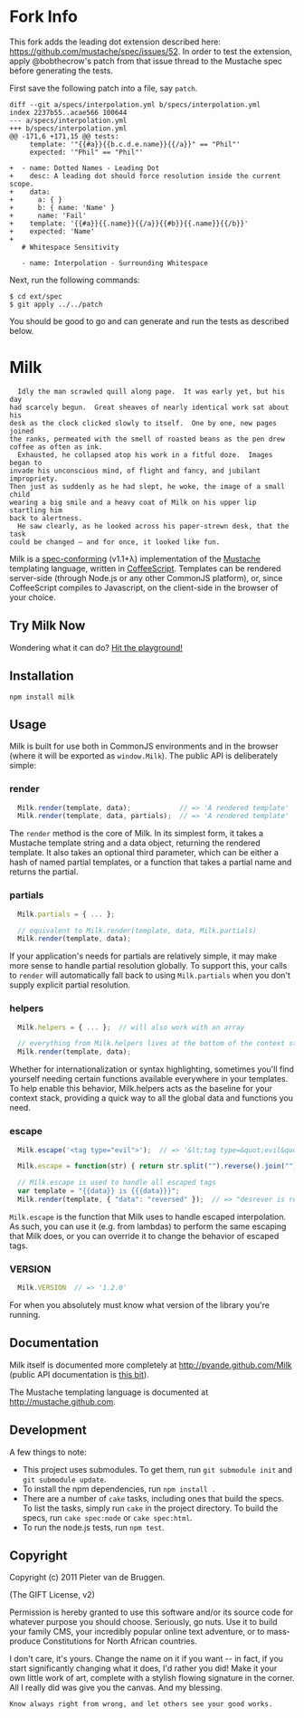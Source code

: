 # Fork Info

This fork adds the leading dot extension described here:
<https://github.com/mustache/spec/issues/52>. In order to test the extension,
apply @bobthecrow's patch from that issue thread to the Mustache spec before
generating the tests.

First save the following patch into a file, say `patch`.

    diff --git a/specs/interpolation.yml b/specs/interpolation.yml
    index 2237b55..acae566 100644
    --- a/specs/interpolation.yml
    +++ b/specs/interpolation.yml
    @@ -171,6 +171,15 @@ tests:
         template: '"{{#a}}{{b.c.d.e.name}}{{/a}}" == "Phil"'
         expected: '"Phil" == "Phil"'

    +  - name: Dotted Names - Leading Dot
    +    desc: A leading dot should force resolution inside the current scope.
    +    data:
    +      a: { }
    +      b: { name: 'Name' }
    +      name: 'Fail'
    +    template: '{{#a}}{{.name}}{{/a}}{{#b}}{{.name}}{{/b}}'
    +    expected: 'Name'
    +
       # Whitespace Sensitivity

       - name: Interpolation - Surrounding Whitespace

Next, run the following commands:

    $ cd ext/spec
    $ git apply ../../patch

You should be good to go and can generate and run the tests as described below.

Milk
====

      Idly the man scrawled quill along page.  It was early yet, but his day
    had scarcely begun.  Great sheaves of nearly identical work sat about his
    desk as the clock clicked slowly to itself.  One by one, new pages joined
    the ranks, permeated with the smell of roasted beans as the pen drew
    coffee as often as ink.
      Exhausted, he collapsed atop his work in a fitful doze.  Images began to
    invade his unconscious mind, of flight and fancy, and jubilant impropriety.
    Then just as suddenly as he had slept, he woke, the image of a small child
    wearing a big smile and a heavy coat of Milk on his upper lip startling him
    back to alertness.
      He saw clearly, as he looked across his paper-strewn desk, that the task
    could be changed – and for once, it looked like fun.

Milk is a [spec-conforming](https://github.com/mustache/spec) (v1.1+λ)
implementation of the [Mustache](http://mustache.github.com) templating
language, written in [CoffeeScript](http://coffeescript.com).  Templates can be
rendered server-side (through Node.js or any other CommonJS platform), or,
since CoffeeScript compiles to Javascript, on the client-side in the browser
of your choice.

Try Milk Now
------------

Wondering what it can do?
[Hit the playground!](http://pvande.github.com/Milk/playground.html)

Installation
------------

    npm install milk

Usage
-----

Milk is built for use both in CommonJS environments and in the browser (where
it will be exported as `window.Milk`).  The public API is deliberately simple:

### render

``` javascript
  Milk.render(template, data);            // => 'A rendered template'
  Milk.render(template, data, partials);  // => 'A rendered template'
```

The `render` method is the core of Milk. In its simplest form, it takes a
Mustache template string and a data object, returning the rendered template.
It also takes an optional third parameter, which can be either a hash of named
partial templates, or a function that takes a partial name and returns the
partial.

### partials

``` javascript
  Milk.partials = { ... };

  // equivalent to Milk.render(template, data, Milk.partials)
  Milk.render(template, data);
```

If your application's needs for partials are relatively simple, it may make
more sense to handle partial resolution globally.  To support this, your calls
to `render` will automatically fall back to using `Milk.partials` when you
don't supply explicit partial resolution.

### helpers

``` javascript
  Milk.helpers = { ... };  // will also work with an array

  // everything from Milk.helpers lives at the bottom of the context stack
  Milk.render(template, data);
```

Whether for internationalization or syntax highlighting, sometimes you'll find
yourself needing certain functions available everywhere in your templates.
To help enable this behavior, Milk.helpers acts as the baseline for your
context stack, providing a quick way to all the global data and functions you
need.

### escape

``` javascript
  Milk.escape('<tag type="evil">');  // => '&lt;tag type=&quot;evil&quot;&gt;'

  Milk.escape = function(str) { return str.split("").reverse().join("") };

  // Milk.escape is used to handle all escaped tags
  var template = "{{data}} is {{{data}}}";
  Milk.render(template, { "data": "reversed" });  // => "desrever is reversed"
```

`Milk.escape` is the function that Milk uses to handle escaped interpolation.
As such, you can use it (e.g. from lambdas) to perform the same escaping that
Milk does, or you can override it to change the behavior of escaped tags.

### VERSION

``` javascript
  Milk.VERSION  // => '1.2.0'
```

For when you absolutely must know what version of the library you're running.

Documentation
-------------

Milk itself is documented more completely at http://pvande.github.com/Milk 
(public API documentation is
[this bit](http://pvande.github.com/Milk#section-26)).

The Mustache templating language is documented at http://mustache.github.com.

Development
-----------

A few things to note:

* This project uses submodules. To get them, run `git submodule init` and `git
submodule update`.
* To install the npm dependencies, run `npm install .`
* There are a number of `cake` tasks, including ones that build the specs. To
list the tasks, simply run `cake` in the project directory. To build the
specs, run `cake spec:node` or `cake spec:html`.
* To run the node.js tests, run `npm test`.

Copyright
---------

Copyright (c) 2011 Pieter van de Bruggen.

(The GIFT License, v2)

Permission is hereby granted to use this software and/or its source code for
whatever purpose you should choose.  Seriously, go nuts. Use it to build your
family CMS, your incredibly popular online text adventure, or to mass-produce
Constitutions for North African countries.

I don't care, it's yours.  Change the name on it if you want -- in fact, if
you start significantly changing what it does, I'd rather you did!  Make it
your own little work of art, complete with a stylish flowing signature in the
corner. All I really did was give you the canvas.  And my blessing.

    Know always right from wrong, and let others see your good works.
